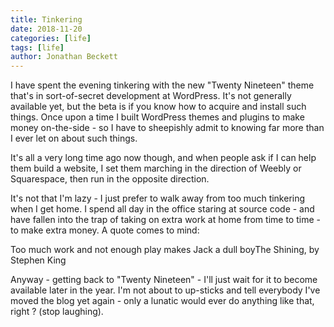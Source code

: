 ```yaml
---
title: Tinkering
date: 2018-11-20
categories: [life]
tags: [life]
author: Jonathan Beckett
---
```


I have spent the evening tinkering with the new "Twenty Nineteen" theme that's in sort-of-secret development at WordPress. It's not generally available yet, but the beta is if you know how to acquire and install such things. Once upon a time I built WordPress themes and plugins to make money on-the-side - so I have to sheepishly admit to knowing far more than I ever let on about such things.

It's all a very long time ago now though, and when people ask if I can help them build a website, I set them marching in the direction of Weebly or Squarespace, then run in the opposite direction.

It's not that I'm lazy - I just prefer to walk away from too much tinkering when I get home. I spend all day in the office staring at source code - and have fallen into the trap of taking on extra work at home from time to time - to make extra money. A quote comes to mind:

Too much work and not enough play makes Jack a dull boyThe Shining, by Stephen King

Anyway - getting back to "Twenty Nineteen" - I'll just wait for it to become available later in the year. I'm not about to up-sticks and tell everybody I've moved the blog yet again - only a lunatic would ever do anything like that, right ? (stop laughing).